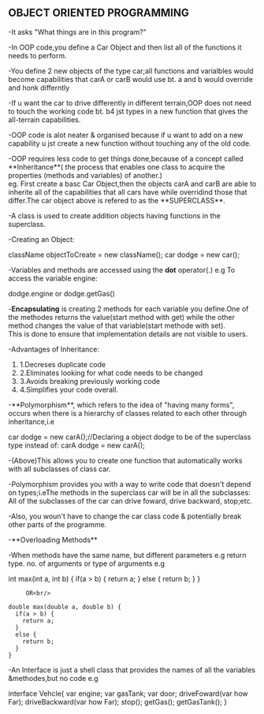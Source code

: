 <h2>OBJECT ORIENTED PROGRAMMING</h2>
<p>-It asks "What things are in this program?"</p>
<p>-In OOP code,you define a Car Object and then list all of the functions it needs to perform.</p>
<p>-You define 2 new objects of the type car;all functions and varialbles would become capabilities that carA or carB would use bt. a and b would override and honk differntly</p>
<p>-If u want the car to drive differently in different terrain,OOP does not need to touch the working code bt. b4 jst types in a new function that gives the all-terrain capabilities.</p>
<p>-OOP code is alot neater & organised because if u want to add on a new capability u jst create a new function without touching any of the old code.</p>
<p>-OOP requires less code to get things done,because of a concept called **Inheritance**( the process that enables one class to acquire the properties (methods and variables) of another.)</br>
eg. First create a basc Car Object,then the objects carA and carB  are able to inherite all of the capabilities that all cars have while overridind those that differ.The car object above is refered to as the **SUPERCLASS**.</p>
<p>-A class is used to create addition objects having functions in the superclass.<br/>
<p>-Creating an Object:</p>
    className objectToCreate = new className();
        car dodge = new car();
</p>-Variables and methods are accessed using the <strong>dot</strong> operator(.) e.g To access the variable engine:</p>
          dodge.engine or dodge.getGas()
          
<p>-<strong>Encapsulating</strong> is creating 2 methods for each variable you define.One of the methodes returns the value(start method with get) while the other method changes the value of that variable(start methode with set).</br>
This is done to ensure that implementation details are not visible to users.</p>   
<p>-Advantages of Inheritance:</p>
<ol>
<li>1.Decreses duplicate code</li>
<li>2.Eliminates looking for what code needs to be changed<br/>
<li>3.Avoids breaking previously working code<br/>
<li>4.Simplifies your code overall.<br/>
</ol>
<p>-**Polymorphism**, which refers to the idea of "having many forms", occurs when there is a hierarchy of classes related to each other through inheritance,i.e</p>
      car dodge = new carA();//Declaring a object dodge to be of the superclass type instead of:
      carA dodge = new carA();
<p>-(Above)This allows you to create one function that automatically works with all subclasses of class car.</p>
<p>-Polymorphism provides you with a way to write code that doesn't depend on types;i.eThe methods in the superclass car will be in all the subclasses:<br/>
All of the subclasses of the car can drive foward, drive backward, stop;etc.</p>
<p>-Also, you woun't have to change the car class code & potentially break other parts of the programme.</p>
<p>-**Overloading Methods**<br/>
<p>-When methods have the same name, but different parameters e.g return type. no. of arguments or type of arguments e.g</p>
    int max(int a, int b) {
      if(a > b) {
        return a;
      }
      else {
        return b;
      }
    }
        
         OR<br/>

    double max(double a, double b) {
      if(a > b) {
        return a;
      }
      else {
        return b;
      }
    }

<p>-An Interface is just a shell class that provides the names of all the variables &methodes,but no code e.g</p>
    interface Vehcle{
      var engine;
      var gasTank;
      var door;
    driveFoward(var how Far);
    driveBackward(var how Far);
      stop();
      getGas();
      getGasTank();
    }








